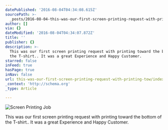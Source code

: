 ```yaml
---
datePublished: '2016-08-04T04:34:08.615Z'
sourcePath: >-
  _posts/2016-08-04-this-was-our-first-screen-printing-request-with-printing-tow.md
author: []
via: {}
dateModified: '2016-08-04T04:34:07.872Z'
title: ''
publisher: {}
description: >-
  This was our first screen printing request with printing toward the bottom of
  the T-shirt.. It was a great Experience and Happy Customer.
starred: false
inFeed: true
hasPage: true
inNav: false
url: this-was-our-first-screen-printing-request-with-printing-tow/index.html
_context: 'http://schema.org'
_type: Article

---
```

![Screen Printing Job](https://the-grid-user-content.s3-us-west-2.amazonaws.com/3e921081-33f0-4822-b534-0cddf15140f8.jpg)

This was our first screen printing request with printing toward the bottom of the T-shirt.. It was a great Experience and Happy Customer.